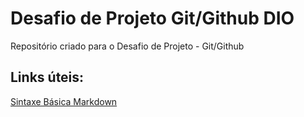 # Desafio de Projeto Git/Github DIO
Repositório criado para o Desafio de Projeto - Git/Github

## Links úteis:
[Sintaxe Básica Markdown](https://www.markdownguide.org/basic-syntax/)
